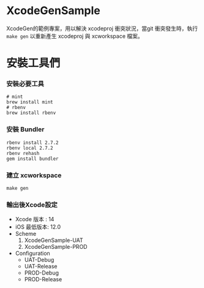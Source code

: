 # XcodeGenSample

XcodeGen的範例專案，用以解決 xcodeproj 衝突狀況，當git 衝突發生時，執行 `make gen` 以重新產生 xcodeproj 與 xcworkspace 檔案。

# 安裝工具們

### 安裝必要工具 
```shell
# mint
brew install mint
# rbenv
brew install rbenv
```
### 安裝 Bundler
``` shell
rbenv install 2.7.2
rbenv local 2.7.2
rbenv rehash
gem install bundler
```
### 建立 xcworkspace
```shell
make gen
```

### 輸出後Xcode設定

* Xcode 版本 : 14
* iOS 最低版本: 12.0
* Scheme
  1. XcodeGenSample-UAT
  2. XcodeGenSample-PROD
* Configuration
  * UAT-Debug
  * UAT-Release
  * PROD-Debug
  * PROD-Release





